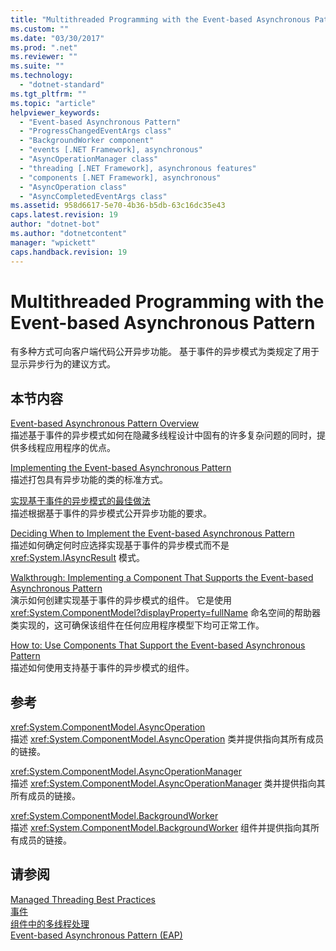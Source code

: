 ```yaml
---
title: "Multithreaded Programming with the Event-based Asynchronous Pattern | Microsoft Docs"
ms.custom: ""
ms.date: "03/30/2017"
ms.prod: ".net"
ms.reviewer: ""
ms.suite: ""
ms.technology: 
  - "dotnet-standard"
ms.tgt_pltfrm: ""
ms.topic: "article"
helpviewer_keywords: 
  - "Event-based Asynchronous Pattern"
  - "ProgressChangedEventArgs class"
  - "BackgroundWorker component"
  - "events [.NET Framework], asynchronous"
  - "AsyncOperationManager class"
  - "threading [.NET Framework], asynchronous features"
  - "components [.NET Framework], asynchronous"
  - "AsyncOperation class"
  - "AsyncCompletedEventArgs class"
ms.assetid: 958d6617-5e70-4b36-b5db-63c16dc35e43
caps.latest.revision: 19
author: "dotnet-bot"
ms.author: "dotnetcontent"
manager: "wpickett"
caps.handback.revision: 19
---
```

# Multithreaded Programming with the Event-based Asynchronous Pattern
有多种方式可向客户端代码公开异步功能。  基于事件的异步模式为类规定了用于显示异步行为的建议方式。  
  
## 本节内容  
 [Event\-based Asynchronous Pattern Overview](../../../docs/standard/asynchronous-programming-patterns/event-based-asynchronous-pattern-overview.md)  
 描述基于事件的异步模式如何在隐藏多线程设计中固有的许多复杂问题的同时，提供多线程应用程序的优点。  
  
 [Implementing the Event\-based Asynchronous Pattern](../../../docs/standard/asynchronous-programming-patterns/implementing-the-event-based-asynchronous-pattern.md)  
 描述打包具有异步功能的类的标准方式。  
  
 [实现基于事件的异步模式的最佳做法](../../../docs/standard/asynchronous-programming-patterns/best-practices-for-implementing-the-event-based-asynchronous-pattern.md)  
 描述根据基于事件的异步模式公开异步功能的要求。  
  
 [Deciding When to Implement the Event\-based Asynchronous Pattern](../../../docs/standard/asynchronous-programming-patterns/deciding-when-to-implement-the-event-based-asynchronous-pattern.md)  
 描述如何确定何时应选择实现基于事件的异步模式而不是 <xref:System.IAsyncResult> 模式。  
  
 [Walkthrough: Implementing a Component That Supports the Event\-based Asynchronous Pattern](../../../docs/standard/asynchronous-programming-patterns/component-that-supports-the-event-based-asynchronous-pattern.md)  
 演示如何创建实现基于事件的异步模式的组件。  它是使用 <xref:System.ComponentModel?displayProperty=fullName> 命名空间的帮助器类实现的，这可确保该组件在任何应用程序模型下均可正常工作。  
  
 [How to: Use Components That Support the Event\-based Asynchronous Pattern](../../../docs/standard/asynchronous-programming-patterns/how-to-use-components-that-support-the-event-based-asynchronous-pattern.md)  
 描述如何使用支持基于事件的异步模式的组件。  
  
## 参考  
 <xref:System.ComponentModel.AsyncOperation>  
 描述 <xref:System.ComponentModel.AsyncOperation> 类并提供指向其所有成员的链接。  
  
 <xref:System.ComponentModel.AsyncOperationManager>  
 描述 <xref:System.ComponentModel.AsyncOperationManager> 类并提供指向其所有成员的链接。  
  
 <xref:System.ComponentModel.BackgroundWorker>  
 描述 <xref:System.ComponentModel.BackgroundWorker> 组件并提供指向其所有成员的链接。  
  
## 请参阅  
 [Managed Threading Best Practices](../../../docs/standard/threading/managed-threading-best-practices.md)   
 [事件](../../../docs/standard/events/index.md)   
 [组件中的多线程处理](../Topic/Multithreading%20in%20Components.md)   
 [Event\-based Asynchronous Pattern \(EAP\)](../../../docs/standard/asynchronous-programming-patterns/event-based-asynchronous-pattern-eap.md)